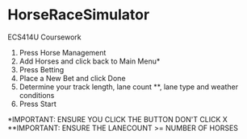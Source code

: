 # HorseRaceSimulator
ECS414U Coursework

1. Press Horse Management
2. Add Horses and click back to Main Menu* 
4. Press Betting
5. Place a New Bet and click Done
6. Determine your track length, lane count **, lane type and weather conditions
7. Press Start

*IMPORTANT: ENSURE YOU CLICK THE BUTTON DON'T CLICK X
**IMPORTANT: ENSURE THE LANECOUNT >= NUMBER OF HORSES